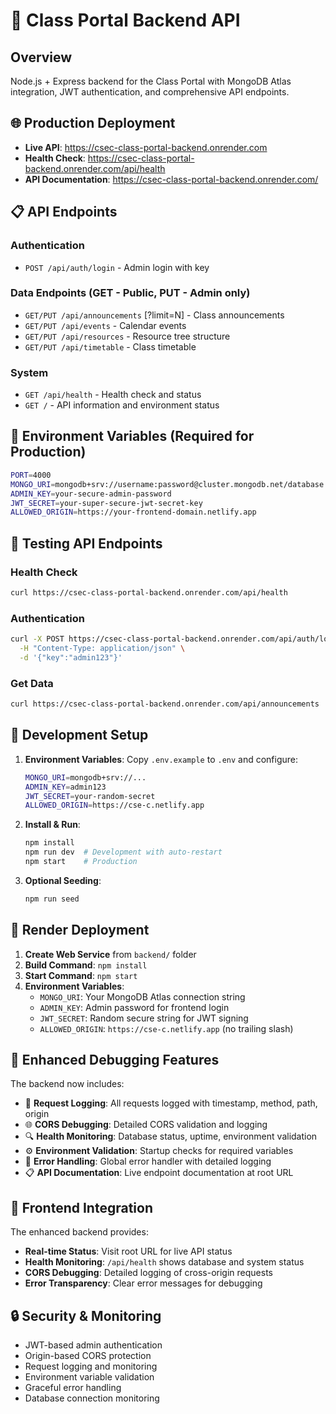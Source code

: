 # 🚀 Class Portal Backend API

## Overview
Node.js + Express backend for the Class Portal with MongoDB Atlas integration, JWT authentication, and comprehensive API endpoints.

## 🌐 Production Deployment
- **Live API**: https://csec-class-portal-backend.onrender.com
- **Health Check**: https://csec-class-portal-backend.onrender.com/api/health
- **API Documentation**: https://csec-class-portal-backend.onrender.com/

## 📋 API Endpoints

### Authentication
- `POST /api/auth/login` - Admin login with key

### Data Endpoints (GET - Public, PUT - Admin only)
- `GET/PUT /api/announcements` [?limit=N] - Class announcements
- `GET/PUT /api/events` - Calendar events
- `GET/PUT /api/resources` - Resource tree structure
- `GET/PUT /api/timetable` - Class timetable

### System
- `GET /api/health` - Health check and status
- `GET /` - API information and environment status

## 🔐 Environment Variables (Required for Production)

```bash
PORT=4000
MONGO_URI=mongodb+srv://username:password@cluster.mongodb.net/database
ADMIN_KEY=your-secure-admin-password
JWT_SECRET=your-super-secure-jwt-secret-key
ALLOWED_ORIGIN=https://your-frontend-domain.netlify.app
```

## 🧪 Testing API Endpoints

### Health Check
```bash
curl https://csec-class-portal-backend.onrender.com/api/health
```

### Authentication
```bash
curl -X POST https://csec-class-portal-backend.onrender.com/api/auth/login \
  -H "Content-Type: application/json" \
  -d '{"key":"admin123"}'
```

### Get Data
```bash
curl https://csec-class-portal-backend.onrender.com/api/announcements
```

## 🔧 Development Setup

1. **Environment Variables**: Copy `.env.example` to `.env` and configure:
   ```bash
   MONGO_URI=mongodb+srv://...
   ADMIN_KEY=admin123
   JWT_SECRET=your-random-secret
   ALLOWED_ORIGIN=https://cse-c.netlify.app
   ```

2. **Install & Run**:
   ```bash
   npm install
   npm run dev  # Development with auto-restart
   npm start    # Production
   ```

3. **Optional Seeding**:
   ```bash
   npm run seed
   ```

## 🚀 Render Deployment

1. **Create Web Service** from `backend/` folder
2. **Build Command**: `npm install`
3. **Start Command**: `npm start`
4. **Environment Variables**:
   - `MONGO_URI`: Your MongoDB Atlas connection string
   - `ADMIN_KEY`: Admin password for frontend login
   - `JWT_SECRET`: Random secure string for JWT signing
   - `ALLOWED_ORIGIN`: `https://cse-c.netlify.app` (no trailing slash)

## 🐛 Enhanced Debugging Features

The backend now includes:
- 📝 **Request Logging**: All requests logged with timestamp, method, path, origin
- 🌐 **CORS Debugging**: Detailed CORS validation and logging
- 🔍 **Health Monitoring**: Database status, uptime, environment validation
- ⚙️ **Environment Validation**: Startup checks for required variables
- 🚨 **Error Handling**: Global error handler with detailed logging
- 📋 **API Documentation**: Live endpoint documentation at root URL

## 🔗 Frontend Integration

The enhanced backend provides:
- **Real-time Status**: Visit root URL for live API status
- **Health Monitoring**: `/api/health` shows database and system status
- **CORS Debugging**: Detailed logging of cross-origin requests
- **Error Transparency**: Clear error messages for debugging

## 🔒 Security & Monitoring

- JWT-based admin authentication
- Origin-based CORS protection
- Request logging and monitoring
- Environment variable validation
- Graceful error handling
- Database connection monitoring
